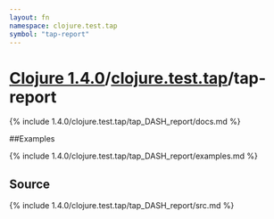 ```yaml
---
layout: fn
namespace: clojure.test.tap
symbol: "tap-report"
---
```


# [Clojure 1.4.0](../../)/[clojure.test.tap](../)/tap-report

{% include 1.4.0/clojure.test.tap/tap_DASH_report/docs.md %}

##Examples

{% include 1.4.0/clojure.test.tap/tap_DASH_report/examples.md %}
## Source
{% include 1.4.0/clojure.test.tap/tap_DASH_report/src.md %}

